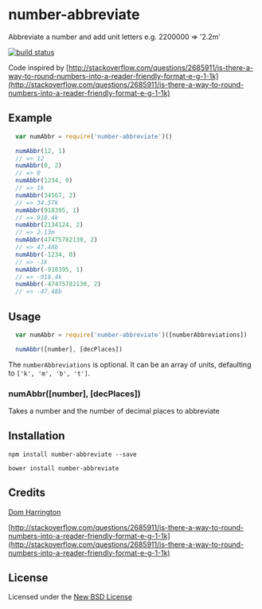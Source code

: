 # number-abbreviate

Abbreviate a number and add unit letters e.g. 2200000 => '2.2m'

[![build status](https://secure.travis-ci.org/domharrington/js-number-abbreviate.png)](http://travis-ci.org/domharrington/js-number-abbreviate)

Code inspired by [http://stackoverflow.com/questions/2685911/is-there-a-way-to-round-numbers-into-a-reader-friendly-format-e-g-1-1k](http://stackoverflow.com/questions/2685911/is-there-a-way-to-round-numbers-into-a-reader-friendly-format-e-g-1-1k)

## Example
``` js
  var numAbbr = require('number-abbreviate')()

  numAbbr(12, 1)
  // => 12
  numAbbr(0, 2)
  // => 0
  numAbbr(1234, 0)
  // => 1k
  numAbbr(34567, 2)
  // => 34.57k
  numAbbr(918395, 1)
  // => 918.4k
  numAbbr(2134124, 2)
  // => 2.13m
  numAbbr(47475782130, 2)
  // => 47.48b
  numAbbr(-1234, 0)
  // => -1k
  numAbbr(-918395, 1)
  // => -918.4k
  numAbbr(-47475782130, 2)
  // => -47.48b
```

## Usage
``` js
  var numAbbr = require('number-abbreviate')([numberAbbreviations])

  numAbbr([number], [decPlaces])
```

The `numberAbbreviations` is optional. It can be an array of units, defaulting to `['k', 'm', 'b', 't']`.

### numAbbr([number], [decPlaces])

Takes a number and the number of decimal places to abbreviate

## Installation

    npm install number-abbreviate --save

    bower install number-abbreviate

## Credits
[Dom Harrington](https://twitter.com/domharrington)

[http://stackoverflow.com/questions/2685911/is-there-a-way-to-round-numbers-into-a-reader-friendly-format-e-g-1-1k](http://stackoverflow.com/questions/2685911/is-there-a-way-to-round-numbers-into-a-reader-friendly-format-e-g-1-1k)

## License
Licensed under the [New BSD License](http://opensource.org/licenses/bsd-license.php)
